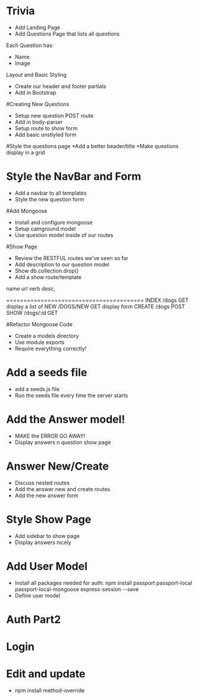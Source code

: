 # Trivia

* Add Landing Page
* Add Questions Page that lists all questions

Each Question has:
* Name
* Image

Layout and Basic Styling
* Create our header and footer partials
* Add in Bootstrap

#Creating New Questions
* Setup new question POST route
* Add in body-parser
* Setup route to show form
* Add basic unstlyled form

#Style the questions page
*Add a better beader/title
*Make questions display in a grid

# Style the NavBar and Form
* Add a navbar to all templates
* Style the new question form

#Add Mongoose
* Install and configure mongoose
* Setup camground model
* Use question model inside of our routes

#Show Page
* Review the RESTFUL routes we've seen so far
* Add description to our question model
* Show db.collection.drop()
* Add a show route/template

name       url       verb        desc,

========================================
INDEX     /dogs      GET          display a list of 
NEW       /DOGS/NEW  GET          display form
CREATE    /dogs      POST
SHOW      /dogs/:id  GET            

#Refactor Mongoose Code
* Create a models directory
* Use module exports
* Require everything correctly!

# Add a seeds file
* add a seeds.js file
* Run the seeds file every time the server starts

# Add the Answer model!
* MAKE the ERROR GO AWAY!
* Display answers n question show page

# Answer New/Create
* Discuss nested routes
* Add the answer new and create routes
* Add the new answer form

# Style Show Page
* Add sidebar to show page
* Display answers nicely

# Add User Model
* Install all packages needed for auth: npm install passport passport-local passport-local-mongoose express-session --save
* Define user model

# Auth Part2
# Login

# Edit and update
* npm install method-override

